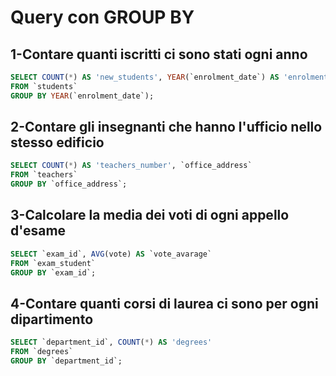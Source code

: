 # Query con GROUP BY

## 1-Contare quanti iscritti ci sono stati ogni anno

````sql
SELECT COUNT(*) AS 'new_students', YEAR(`enrolment_date`) AS 'enrolment_year' 
FROM `students` 
GROUP BY YEAR(`enrolment_date`); 
````

## 2-Contare gli insegnanti che hanno l'ufficio nello stesso edificio

````sql
SELECT COUNT(*) AS 'teachers_number', `office_address` 
FROM `teachers` 
GROUP BY `office_address`; 
````

## 3-Calcolare la media dei voti di ogni appello d'esame

````sql
SELECT `exam_id`, AVG(vote) AS `vote_avarage`
FROM `exam_student`
GROUP BY `exam_id`;
````

## 4-Contare quanti corsi di laurea ci sono per ogni dipartimento

````sql
SELECT `department_id`, COUNT(*) AS 'degrees'
FROM `degrees`
GROUP BY `department_id`;
````